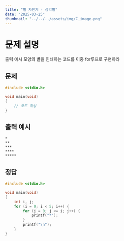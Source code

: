```yaml
---
title: "별 자판기 - 삼각별" 
date: "2025-03-25"
thumbnail: "../../../assets/img/C_image.png"
---
```


# 문제 설명
출력 예시 모양의 별을 인쇄하는 코드를 이중 for루프로 구현하라

## 문제

```c
#include <stdio.h>

void main(void)
{
	// 코드 작성
}
```
## 출력 예시
```
*
**
***
****
*****
```

## 정답
```c
#include <stdio.h>

void main(void)
{
	int i, j;
	for (i = 0; i < 5; i++) {
		for (j = 0; j <= i; j++) {
			printf("*");
		}
		printf("\n");
	}
}
```

